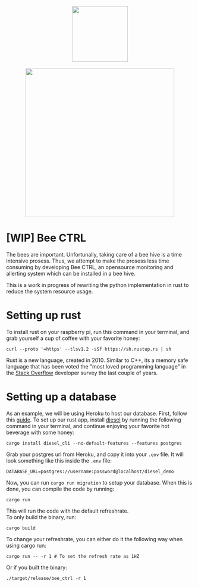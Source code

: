 <div align=center>
<img src="https://notion-emojis.s3-us-west-2.amazonaws.com/v0/svg-twitter/1f41d.svg" width=150>    
<br/>
<br/>
<img src="https://images.unsplash.com/photo-1568526381923-caf3fd520382?ixlib=rb-1.2.1&q=85&fm=jpg&crop=entropy&cs=srgb&w=3600" width="400">
</div>

# [WIP] Bee CTRL
The bees are important. Unfortunally, taking care of a bee hive is a time intensive prosess.
Thus, we attempt to make the prosess less time consuming by developing Bee CTRL, an opensource monitoring and allerting system which can be installed
in a bee hive. 

This is a work in progress of rewriting the python implementation in rust to reduce the system resource usage.
# Setting up rust 
To install rust on your raspberry pi, run this command in your terminal, and grab yourself a cup of coffee with your favorite honey: 
```
curl --proto '=https' --tlsv1.2 -sSf https://sh.rustup.rs | sh
```
Rust is a new language, created in 2010. Similar to C++, its a memory safe language that has been voted the "most loved programming language" in the [Stack Overflow](https://insights.stackoverflow.com/survey/2021) developer survey the last couple of years. 

# Setting up a database
As an example, we will be using Heroku to host our database. 
First, follow this [guide](https://dev.to/prisma/how-to-setup-a-free-postgresql-database-on-heroku-1dc1).
To set up our rust app, install [diesel](http://diesel.rs/) by running the following command in your terminal, and continue enjoying your favorite hot beverage with some honey: 
```
cargo install diesel_cli --no-default-features --features postgres
```
Grab your postgres url from Heroku, and copy it into your `.env` file. It will look something like this inside the `.env` file:
```
DATABASE_URL=postgres://username:password@localhost/diesel_demo
```

Now, you can run `cargo run migration` to setup your database. When this is done, you can compile the code by running:
```
cargo run 
```
This will run the code with the default refreshrate.  
To only build the binary, run: 
```
cargo build
```
To change your refreshrate, you can either
do it the following way when using cargo run:
``` 
cargo run -- -r 1 # To set the refresh rate as 1HZ
```
Or if you built the binary:
```
./target/release/bee_ctrl -r 1

```
